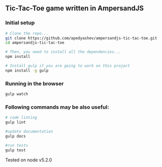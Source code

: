 ## Tic-Tac-Toe game written in AmpersandJS


### Initial setup

```bash
# Clone the repo...
git clone https://github.com/apedyashev/ampersandjs-tic-tac-toe.git
cd ampersandjs-tic-tac-toe

# Then, you need to install all the dependencies...
npm install

# Install gulp if you are going to work on this project
npm install -g gulp
```

### Running in the browser
```bash
gulp watch
```

### Following commands may be also useful:
```bash
# code linting
gulp lint

#update documentation
gulp docs

#run tests
gulp test
```

Tested on node v5.2.0
